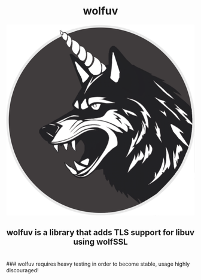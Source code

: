 <h1 align="center">wolfuv</h1>

<p align="center">
<img width="512" src="./wolfuv.png" />
</p>
<h3 align="center" style="font-size: 150%;">wolfuv is a library that adds TLS support for libuv using wolfSSL</h3>

<br>
### wolfuv requires heavy testing in order to become stable, usage highly discouraged!
